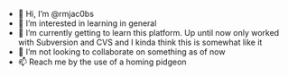 - 👋 Hi, I’m @rmjac0bs
- 👀 I’m interested in learning in general
- 🌱 I’m currently getting to learn this platform. Up until now only worked with Subversion and CVS and I kinda think this is somewhat like it
- 💞️ I’m not looking to collaborate on something as of now
- 📫 Reach me by the use of a homing pidgeon

<!---
rmjac0bs/rmjac0bs is a ✨ special ✨ repository because its `README.md` (this file) appears on your GitHub profile.
You can click the Preview link to take a look at your changes.
--->
